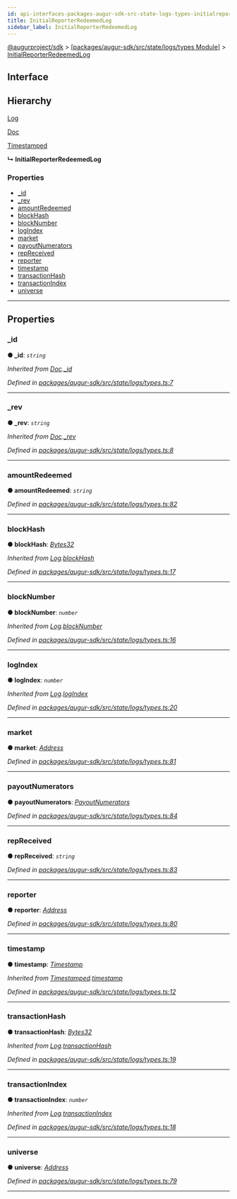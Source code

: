 ```yaml
---
id: api-interfaces-packages-augur-sdk-src-state-logs-types-initialreporterredeemedlog
title: InitialReporterRedeemedLog
sidebar_label: InitialReporterRedeemedLog
---
```


[@augurproject/sdk](api-readme.md) > [[packages/augur-sdk/src/state/logs/types Module]](api-modules-packages-augur-sdk-src-state-logs-types-module.md) > [InitialReporterRedeemedLog](api-interfaces-packages-augur-sdk-src-state-logs-types-initialreporterredeemedlog.md)

## Interface

## Hierarchy

 [Log](api-interfaces-packages-augur-sdk-src-state-logs-types-log.md)

 [Doc](api-interfaces-packages-augur-sdk-src-state-logs-types-doc.md)

 [Timestamped](api-interfaces-packages-augur-sdk-src-state-logs-types-timestamped.md)

**↳ InitialReporterRedeemedLog**

### Properties

* [_id](api-interfaces-packages-augur-sdk-src-state-logs-types-initialreporterredeemedlog.md#_id)
* [_rev](api-interfaces-packages-augur-sdk-src-state-logs-types-initialreporterredeemedlog.md#_rev)
* [amountRedeemed](api-interfaces-packages-augur-sdk-src-state-logs-types-initialreporterredeemedlog.md#amountredeemed)
* [blockHash](api-interfaces-packages-augur-sdk-src-state-logs-types-initialreporterredeemedlog.md#blockhash)
* [blockNumber](api-interfaces-packages-augur-sdk-src-state-logs-types-initialreporterredeemedlog.md#blocknumber)
* [logIndex](api-interfaces-packages-augur-sdk-src-state-logs-types-initialreporterredeemedlog.md#logindex)
* [market](api-interfaces-packages-augur-sdk-src-state-logs-types-initialreporterredeemedlog.md#market)
* [payoutNumerators](api-interfaces-packages-augur-sdk-src-state-logs-types-initialreporterredeemedlog.md#payoutnumerators)
* [repReceived](api-interfaces-packages-augur-sdk-src-state-logs-types-initialreporterredeemedlog.md#repreceived)
* [reporter](api-interfaces-packages-augur-sdk-src-state-logs-types-initialreporterredeemedlog.md#reporter)
* [timestamp](api-interfaces-packages-augur-sdk-src-state-logs-types-initialreporterredeemedlog.md#timestamp)
* [transactionHash](api-interfaces-packages-augur-sdk-src-state-logs-types-initialreporterredeemedlog.md#transactionhash)
* [transactionIndex](api-interfaces-packages-augur-sdk-src-state-logs-types-initialreporterredeemedlog.md#transactionindex)
* [universe](api-interfaces-packages-augur-sdk-src-state-logs-types-initialreporterredeemedlog.md#universe)

---

## Properties

<a id="_id"></a>

###  _id

**● _id**: *`string`*

*Inherited from [Doc](api-interfaces-packages-augur-sdk-src-state-logs-types-doc.md).[_id](api-interfaces-packages-augur-sdk-src-state-logs-types-doc.md#_id)*

*Defined in [packages/augur-sdk/src/state/logs/types.ts:7](https://github.com/AugurProject/augur/blob/27cf7214d2/packages/augur-sdk/src/state/logs/types.ts#L7)*

___
<a id="_rev"></a>

###  _rev

**● _rev**: *`string`*

*Inherited from [Doc](api-interfaces-packages-augur-sdk-src-state-logs-types-doc.md).[_rev](api-interfaces-packages-augur-sdk-src-state-logs-types-doc.md#_rev)*

*Defined in [packages/augur-sdk/src/state/logs/types.ts:8](https://github.com/AugurProject/augur/blob/27cf7214d2/packages/augur-sdk/src/state/logs/types.ts#L8)*

___
<a id="amountredeemed"></a>

###  amountRedeemed

**● amountRedeemed**: *`string`*

*Defined in [packages/augur-sdk/src/state/logs/types.ts:82](https://github.com/AugurProject/augur/blob/27cf7214d2/packages/augur-sdk/src/state/logs/types.ts#L82)*

___
<a id="blockhash"></a>

###  blockHash

**● blockHash**: *[Bytes32](api-modules-packages-augur-sdk-src-state-logs-types-module.md#bytes32)*

*Inherited from [Log](api-interfaces-packages-augur-sdk-src-state-logs-types-log.md).[blockHash](api-interfaces-packages-augur-sdk-src-state-logs-types-log.md#blockhash)*

*Defined in [packages/augur-sdk/src/state/logs/types.ts:17](https://github.com/AugurProject/augur/blob/27cf7214d2/packages/augur-sdk/src/state/logs/types.ts#L17)*

___
<a id="blocknumber"></a>

###  blockNumber

**● blockNumber**: *`number`*

*Inherited from [Log](api-interfaces-packages-augur-sdk-src-state-logs-types-log.md).[blockNumber](api-interfaces-packages-augur-sdk-src-state-logs-types-log.md#blocknumber)*

*Defined in [packages/augur-sdk/src/state/logs/types.ts:16](https://github.com/AugurProject/augur/blob/27cf7214d2/packages/augur-sdk/src/state/logs/types.ts#L16)*

___
<a id="logindex"></a>

###  logIndex

**● logIndex**: *`number`*

*Inherited from [Log](api-interfaces-packages-augur-sdk-src-state-logs-types-log.md).[logIndex](api-interfaces-packages-augur-sdk-src-state-logs-types-log.md#logindex)*

*Defined in [packages/augur-sdk/src/state/logs/types.ts:20](https://github.com/AugurProject/augur/blob/27cf7214d2/packages/augur-sdk/src/state/logs/types.ts#L20)*

___
<a id="market"></a>

###  market

**● market**: *[Address](api-modules-packages-augur-sdk-src-state-logs-types-module.md#address)*

*Defined in [packages/augur-sdk/src/state/logs/types.ts:81](https://github.com/AugurProject/augur/blob/27cf7214d2/packages/augur-sdk/src/state/logs/types.ts#L81)*

___
<a id="payoutnumerators"></a>

###  payoutNumerators

**● payoutNumerators**: *[PayoutNumerators](api-modules-packages-augur-sdk-src-state-logs-types-module.md#payoutnumerators)*

*Defined in [packages/augur-sdk/src/state/logs/types.ts:84](https://github.com/AugurProject/augur/blob/27cf7214d2/packages/augur-sdk/src/state/logs/types.ts#L84)*

___
<a id="repreceived"></a>

###  repReceived

**● repReceived**: *`string`*

*Defined in [packages/augur-sdk/src/state/logs/types.ts:83](https://github.com/AugurProject/augur/blob/27cf7214d2/packages/augur-sdk/src/state/logs/types.ts#L83)*

___
<a id="reporter"></a>

###  reporter

**● reporter**: *[Address](api-modules-packages-augur-sdk-src-state-logs-types-module.md#address)*

*Defined in [packages/augur-sdk/src/state/logs/types.ts:80](https://github.com/AugurProject/augur/blob/27cf7214d2/packages/augur-sdk/src/state/logs/types.ts#L80)*

___
<a id="timestamp"></a>

###  timestamp

**● timestamp**: *[Timestamp](api-modules-packages-augur-sdk-src-state-logs-types-module.md#timestamp)*

*Inherited from [Timestamped](api-interfaces-packages-augur-sdk-src-state-logs-types-timestamped.md).[timestamp](api-interfaces-packages-augur-sdk-src-state-logs-types-timestamped.md#timestamp)*

*Defined in [packages/augur-sdk/src/state/logs/types.ts:12](https://github.com/AugurProject/augur/blob/27cf7214d2/packages/augur-sdk/src/state/logs/types.ts#L12)*

___
<a id="transactionhash"></a>

###  transactionHash

**● transactionHash**: *[Bytes32](api-modules-packages-augur-sdk-src-state-logs-types-module.md#bytes32)*

*Inherited from [Log](api-interfaces-packages-augur-sdk-src-state-logs-types-log.md).[transactionHash](api-interfaces-packages-augur-sdk-src-state-logs-types-log.md#transactionhash)*

*Defined in [packages/augur-sdk/src/state/logs/types.ts:19](https://github.com/AugurProject/augur/blob/27cf7214d2/packages/augur-sdk/src/state/logs/types.ts#L19)*

___
<a id="transactionindex"></a>

###  transactionIndex

**● transactionIndex**: *`number`*

*Inherited from [Log](api-interfaces-packages-augur-sdk-src-state-logs-types-log.md).[transactionIndex](api-interfaces-packages-augur-sdk-src-state-logs-types-log.md#transactionindex)*

*Defined in [packages/augur-sdk/src/state/logs/types.ts:18](https://github.com/AugurProject/augur/blob/27cf7214d2/packages/augur-sdk/src/state/logs/types.ts#L18)*

___
<a id="universe"></a>

###  universe

**● universe**: *[Address](api-modules-packages-augur-sdk-src-state-logs-types-module.md#address)*

*Defined in [packages/augur-sdk/src/state/logs/types.ts:79](https://github.com/AugurProject/augur/blob/27cf7214d2/packages/augur-sdk/src/state/logs/types.ts#L79)*

___

